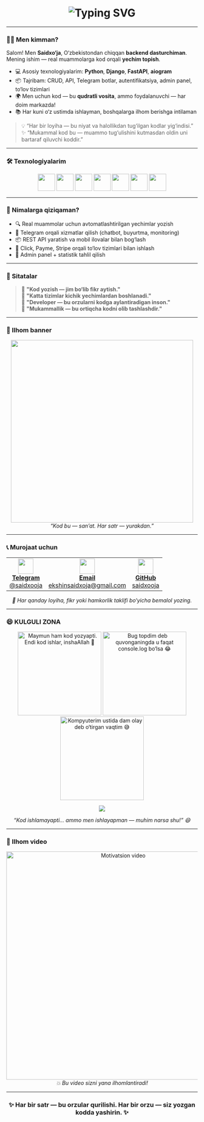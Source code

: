 <h1 align="center">
  <img src="https://readme-typing-svg.herokuapp.com?font=Fira+Code&size=22&pause=1000&color=00F7FF&center=true&vCenter=true&width=1000&lines=👋+Salom%2C+men+Saidxo‘ja!;💻+Kod+yozaman%2C+bug+topaman%2C+ba'zida+to‘g‘ri+ham+chiqadi.;🤖+Django+%7C+FastAPI+%7C+Telegram+botlar.;😂+Kod+ishladi%2C+lekin+nega+ishlaganini+bilmayman.;🧠+Developer+emasman%2C+debuggerman.;🌱+Har+kun+1%25+o‘sish+–+muvaffaqiyat+kaliti.;✨+Kod+faqat+texnika+emas%2C+bu+hayot+uslubi!" alt="Typing SVG" />
</h1>

---

### 👨‍💻 Men kimman?

Salom! Men **Saidxo‘ja**, O‘zbekistondan chiqqan **backend dasturchiman**.  
Mening ishim — real muammolarga kod orqali **yechim topish**.

- 💻 Asosiy texnologiyalarim: **Python**, **Django**, **FastAPI**, **aiogram**
- 📦 Tajribam: CRUD, API, Telegram botlar, autentifikatsiya, admin panel, to‘lov tizimlari
- 🌍 Men uchun kod — bu **qudratli vosita**, ammo foydalanuvchi — har doim markazda!
- 📚 Har kuni o‘z ustimda ishlayman, boshqalarga ilhom berishga intilaman

> 💡 “Har bir loyiha — bu niyat va halollikdan tug‘ilgan kodlar yig‘indisi.”  
> ✨ “Mukammal kod bu — muammo tug‘ulishini kutmasdan oldin uni bartaraf qiluvchi koddir.”

---

### 🛠 Texnologiyalarim

<p align="center">
  <img src="https://cdn.jsdelivr.net/gh/devicons/devicon/icons/python/python-original.svg" width="45"/>
  <img src="https://cdn.jsdelivr.net/gh/devicons/devicon/icons/django/django-plain.svg" width="45"/>
  <img src="https://cdn.jsdelivr.net/gh/devicons/devicon/icons/fastapi/fastapi-original.svg" width="45"/>
  <img src="https://cdn.jsdelivr.net/gh/devicons/devicon/icons/postgresql/postgresql-original.svg" width="45"/>
  <img src="https://cdn.jsdelivr.net/gh/devicons/devicon/icons/html5/html5-original.svg" width="45"/>
  <img src="https://cdn.jsdelivr.net/gh/devicons/devicon/icons/css3/css3-original.svg" width="45"/>
  <img src="https://cdn.jsdelivr.net/gh/devicons/devicon/icons/javascript/javascript-original.svg" width="45"/>
</p>

---

### 🌱 Nimalarga qiziqaman?

- 🔍 Real muammolar uchun avtomatlashtirilgan yechimlar yozish
- 🤖 Telegram orqali xizmatlar qilish (chatbot, buyurtma, monitoring)
- 📦 REST API yaratish va mobil ilovalar bilan bog‘lash
- 💸 Click, Payme, Stripe orqali to‘lov tizimlari bilan ishlash
- 🧩 Admin panel + statistik tahlil qilish

---

### 💬 Sitatalar

> 🧠 **"Kod yozish — jim bo‘lib fikr aytish."**  
> 🔧 **"Katta tizimlar kichik yechimlardan boshlanadi."**  
> 💭 **"Developer — bu orzularni kodga aylantiradigan inson."**  
> 🎯 **"Mukammallik — bu ortiqcha kodni olib tashlashdir."**

---

### 🎨 Ilhom banner

<p align="center">
  <img src="https://media.giphy.com/media/qgQUggAC3Pfv687qPC/giphy.gif" width="480" />
  <br/>
  <i>“Kod bu — san’at. Har satr — yurakdan.”</i>
</p>

---

### 📞 Murojaat uchun

<div align="center">
  <table>
    <tr>
      <td align="center">
        <a href="https://t.me/saidxooja" target="_blank">
          <img src="https://cdn-icons-png.flaticon.com/512/2111/2111646.png" width="40"/><br>
          <strong>Telegram</strong><br>
          @saidxooja
        </a>
      </td>
      <td align="center">
        <a href="mailto:ekshinsaidxoja@gmail.com" target="_blank">
          <img src="https://cdn-icons-png.flaticon.com/512/732/732200.png" width="40"/><br>
          <strong>Email</strong><br>
          ekshinsaidxoja@gmail.com
        </a>
      </td>
      <td align="center">
        <a href="https://github.com/saidxooja" target="_blank">
          <img src="https://cdn-icons-png.flaticon.com/512/25/25231.png" width="40"/><br>
          <strong>GitHub</strong><br>
          saidxooja
        </a>
      </td>
    </tr>
  </table>
</div>

<p align="center">
  <i>💬 Har qanday loyiha, fikr yoki hamkorlik taklifi bo‘yicha bemalol yozing.</i>
</p>

---

### 😄 KULGULI ZONA

<p align="center">
  <img src="https://media.giphy.com/media/VbnUQpnihPSIgIXuZv/giphy.gif" width="220" title="Maymun ham kod yozyapti. Endi kod ishlar, inshaAllah 🐒"/>
  <img src="https://media.giphy.com/media/QHE5gWI0QjqF2/giphy.gif" width="220" title="Bug topdim deb quvonganingda u faqat console.log bo‘lsa 😂"/>
  <img src="https://media.giphy.com/media/JIX9t2j0ZTN9S/giphy.gif" width="220" title="Kompyuterim ustida dam olay deb o‘tirgan vaqtim 😅"/>
</p>

<p align="center">
  <img src="https://readme-jokes.vercel.app/api?hideBorder&bgColor=%230d1117&qColor=%23FFD700&aColor=%23ffffff" />
</p>

<p align="center"><i>“Kod ishlamayapti... ammo men ishlayapman — muhim narsa shu!” 😄</i></p>

---

### 🎥 Ilhom video

<p align="center">
  <a href="https://www.youtube.com/watch?v=mrHNSanmqQ4" target="_blank">
    <img src="https://img.youtube.com/vi/mrHNSanmqQ4/maxresdefault.jpg" width="600" alt="Motivatsion video">
  </a>
  <br/>
  <i>💥 Bu video sizni yana ilhomlantiradi!</i>
</p>

---

<h3 align="center">✨ Har bir satr — bu orzular qurilishi. Har bir orzu — siz yozgan kodda yashirin. ✨</h3>
